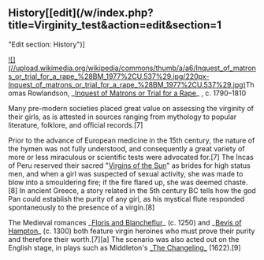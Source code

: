 ## History[[edit](/w/index.php?title=Virginity\_test&action=edit&section=1
"Edit section: History")]

[![](//upload.wikimedia.org/wikipedia/commons/thumb/a/a6/Inquest\_of\_matrons\_or\_trial\_for\_a\_rape\_%28BM\_1977%2CU.537%29.jpg/220px-
Inquest\_of\_matrons\_or\_trial\_for\_a\_rape\_%28BM\_1977%2CU.537%29.jpg)](/wiki/File:Inquest\_of\_matrons\_or\_trial\_for\_a\_rape\_\(BM\_1977,U.537\).jpg)Thomas
Rowlandson, \_[Inquest of Matrons or Trial for a
Rape](/wiki/List\_of\_erotica\_by\_Thomas\_Rowlandson "List of erotica by Thomas
Rowlandson")\_ , c. 1790–1810

Many pre-modern societies placed great value on assessing the virginity of
their girls, as is attested in sources ranging from mythology to popular
literature, folklore, and official records.[7]

Prior to the advance of European medicine in the 15th century, the nature of
the hymen was not fully understood, and consequently a great variety of more
or less miraculous or scientific tests were advocated for.[7] The Incas of
Peru reserved their sacred "[Virgins of the Sun](/wiki/Aclla "Aclla")" as
brides for high status men, and when a girl was suspected of sexual activity,
she was made to blow into a smouldering fire; if the fire flared up, she was
deemed chaste.[8] In ancient Greece, a story related in the 5th century BC
tells how the god Pan could establish the purity of any girl, as his mystical
flute responded spontaneously to the presence of a virgin.[8]

The Medieval romances \_[Floris and Blancheflur](/wiki/Floris\_and\_Blancheflour
"Floris and Blancheflour")\_ (c. 1250) and \_[Bevis of
Hampton](/wiki/Bevis\_of\_Hampton "Bevis of Hampton")\_ (c. 1300) both feature
virgin heroines who must prove their purity and therefore their worth.[7][a]
The scenario was also acted out on the English stage, in plays such as
Middleton's [\_The Changeling\_](/wiki/The\_Changeling\_\(play\) "The Changeling
\(play\)") (1622).[9]
